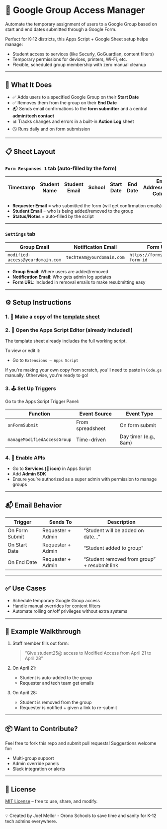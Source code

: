 # 🛂 Google Group Access Manager

Automate the temporary assignment of users to a Google Group based on start and end dates submitted through a Google Form.

Perfect for K-12 districts, this Apps Script + Google Sheet setup helps manage:
- Student access to services (like Securly, GoGuardian, content filters)
- Temporary permissions for devices, printers, Wi-Fi, etc.
- Flexible, scheduled group membership with zero manual cleanup

---

## 🧩 What It Does

- ✅ Adds users to a specified Google Group on their **Start Date**
- ✅ Removes them from the group on their **End Date**
- 📬 Sends email confirmations to the **form submitter** and a central **admin/tech contact**
- 📊 Tracks changes and errors in a built-in **Action Log** sheet
- 🕓 Runs daily and on form submission

---

## 📋 Sheet Layout

### `Form Responses 1` tab (auto-filled by the form)

| Timestamp | Student Name | Student Email | School | Start Date | End Date | Email Address(Hidden Column) | Requester Email | Status | Notes |
|-----------|--------------|---------------|--------|------------|----------|----------------|------------------|--------|-------|

- **Requester Email** = who submitted the form (will get confirmation emails)
- **Student Email** = who is being added/removed to the group
- **Status/Notes** = auto-filled by the script

---

### `Settings` tab

| Group Email                      | Notification Email           | Form URL                        |
|----------------------------------|-------------------------------|----------------------------------|
| `modified-access@yourdomain.com` | `techteam@yourdomain.com`     | `https://forms.gle/your-form-id` |

- **Group Email**: Where users are added/removed
- **Notification Email**: Who gets admin log updates
- **Form URL**: Included in removal emails to make resubmitting easy

---

## ⚙️ Setup Instructions

### 1. 📄 Make a copy of the [template sheet]([#](https://docs.google.com/spreadsheets/d/1Jm1XLEFLJi2gJA-Nc7J93kX6IV77oBP9-ioxyMaFkLc/edit?usp=sharing))

### 2. 🔧 Open the Apps Script Editor (already included!)

The template sheet already includes the full working script.

To view or edit it:
- Go to `Extensions → Apps Script`

If you're making your own copy from scratch, you'll need to paste in `Code.gs` manually. Otherwise, you're ready to go!

### 3. 🕹 Set Up Triggers
Go to the Apps Script Trigger Panel:

| Function                    | Event Source       | Event Type         |
|-----------------------------|--------------------|---------------------|
| `onFormSubmit`              | From spreadsheet   | On form submit      |
| `manageModifiedAccessGroup`| Time-driven        | Day timer (e.g., 8am)|

### 4. 🧪 Enable APIs
- Go to **Services (🧩 icon)** in Apps Script
- Add **Admin SDK**
- Ensure you’re authorized as a super admin with permission to manage groups

---

## 📬 Email Behavior

| Trigger         | Sends To              | Description                      |
|-----------------|-----------------------|----------------------------------|
| On Form Submit  | Requester + Admin     | “Student will be added on date…” |
| On Start Date   | Requester + Admin     | “Student added to group”         |
| On End Date     | Requester + Admin     | “Student removed from group” + resubmit link

---

## ✅ Use Cases

- Schedule temporary Google Group access
- Handle manual overrides for content filters
- Automate rolling on/off privileges without extra systems

---

## 🧪 Example Walkthrough

1. Staff member fills out form:
   > “Give student25@ access to Modified Access from April 21 to April 28”

2. On April 21:
   - Student is auto-added to the group
   - Requester and tech team get emails

3. On April 28:
   - Student is removed from the group
   - Requester is notified + given a link to re-submit

---

## 📦 Want to Contribute?

Feel free to fork this repo and submit pull requests! Suggestions welcome for:
- Multi-group support
- Admin override panels
- Slack integration or alerts

---

## 📜 License

[MIT License](LICENSE) – free to use, share, and modify.

---

💡 Created by Joel Mellor - Orono Schools to save time and sanity for K-12 tech admins everywhere.
